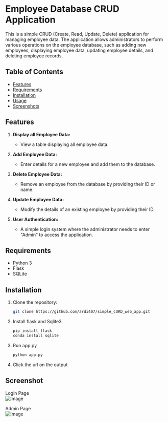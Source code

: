 # Employee Database CRUD Application

This is a simple CRUD (Create, Read, Update, Delete) application for managing employee data. The application allows administrators to perform various operations on the employee database, such as adding new employees, displaying employee data, updating employee details, and deleting employee records.

## Table of Contents

- [Features](#features)
- [Requirements](#requirements)
- [Installation](#installation)
- [Usage](#usage)
- [Screenshots](#Screenshots)

## Features

1. **Display all Employee Data:**
   - View a table displaying all employee data.

2. **Add Employee Data:**
   - Enter details for a new employee and add them to the database.

3. **Delete Employee Data:**
   - Remove an employee from the database by providing their ID or name.

4. **Update Employee Data:**
   - Modify the details of an existing employee by providing their ID.

5. **User Authentication:**
   - A simple login system where the administrator needs to enter "Admin" to access the application.

## Requirements

- Python 3
- Flask
- SQLite

## Installation

1. Clone the repository:
   ```bash
   git clone https://github.com/ardi407/simple_CURD_web_app.git
2. Install flask and Sqlite3
   ```bash
   pip install flask
   conda install sqlite
3. Run app.py
   ```bash
   python app.py
4. Click the url on the output

## Screenshot
Login Page <br>
![image](https://github.com/ardi407/simple_CURD_web_app/assets/144577146/f88a3ef8-6692-4ced-bf0c-59dadb75b8ef)

Admin Page <br>
![image](https://github.com/ardi407/simple_CURD_web_app/assets/144577146/f63e9597-7bcb-44ef-ac32-72d28294f786)


   
